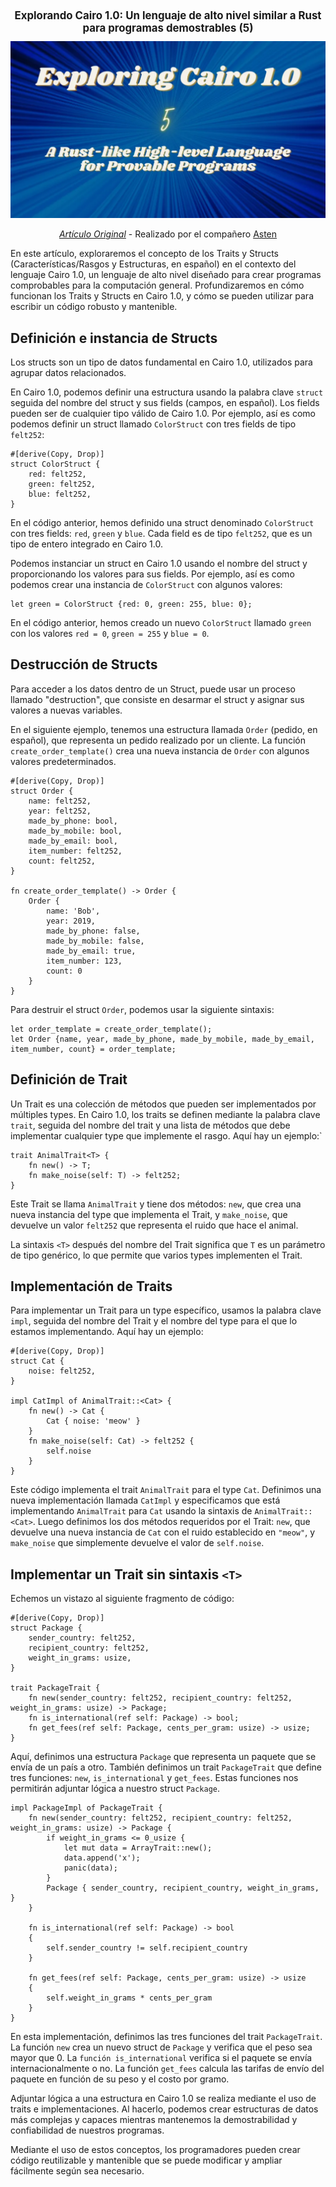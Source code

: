 <div align="center">
  <h1 style="font-size: larger;">
    <strong>Explorando Cairo 1.0: Un lenguaje de alto nivel similar a Rust para programas demostrables (5)</strong> 
    </h1>  
    <img src="https://github.com/Starknet-Es/StarknetEs-Aprendizaje/blob/master/assets/Explorando_Cairo1_pt5.png" width="600">

_[Artículo Original](https://blog.devgenius.io/exploring-cairo-1-0-a-rust-like-high-level-language-for-provable-programs-5-9b9077191747)_ - Realizado por el compañero [Asten](https://twitter.com/0xasten)
</div>

En este artículo, exploraremos el concepto de los Traits y Structs (Características/Rasgos y Estructuras, en español) en el contexto del lenguaje Cairo 1.0, un lenguaje de alto nivel diseñado para crear programas comprobables para la computación general. Profundizaremos en cómo funcionan los Traits y Structs en Cairo 1.0, y cómo se pueden utilizar para escribir un código robusto y mantenible.

## Definición e instancia de Structs

Los structs son un tipo de datos fundamental en Cairo 1.0, utilizados para agrupar datos relacionados. 

En Cairo 1.0, podemos definir una estructura usando la palabra clave `struct` seguida del nombre del struct y sus fields (campos, en español). Los fields pueden ser de cualquier tipo válido de Cairo 1.0. Por ejemplo, así es como podemos definir un struct llamado `ColorStruct` con tres fields de tipo `felt252`:

```cairo
#[derive(Copy, Drop)]
struct ColorStruct {
    red: felt252,
    green: felt252,
    blue: felt252,
}
```
En el código anterior, hemos definido una struct denominado `ColorStruct` con tres fields: `red`, `green` y `blue`. Cada field es de tipo `felt252`, que es un tipo de entero integrado en Cairo 1.0.

Podemos instanciar un struct en Cairo 1.0 usando el nombre del struct y proporcionando los valores para sus fields. Por ejemplo, así es como podemos crear una instancia de `ColorStruct` con algunos valores:

```cairo
let green = ColorStruct {red: 0, green: 255, blue: 0};
```

En el código anterior, hemos creado un nuevo `ColorStruct` llamado `green` con los valores `red = 0`, `green = 255` y `blue = 0`.

## Destrucción de Structs

Para acceder a los datos dentro de un Struct, puede usar un proceso llamado "destruction", que consiste en desarmar el struct y asignar sus valores a nuevas variables.

En el siguiente ejemplo, tenemos una estructura llamada `Order` (pedido, en español), que representa un pedido realizado por un cliente. La función `create_order_template()` crea una nueva instancia de `Order` con algunos valores predeterminados.

```cairo
#[derive(Copy, Drop)]
struct Order {
    name: felt252,
    year: felt252,
    made_by_phone: bool,
    made_by_mobile: bool,
    made_by_email: bool,
    item_number: felt252,
    count: felt252,
}

fn create_order_template() -> Order {
    Order {
        name: 'Bob',
        year: 2019,
        made_by_phone: false,
        made_by_mobile: false,
        made_by_email: true,
        item_number: 123,
        count: 0
    }
}
```
Para destruir el struct `Order`, podemos usar la siguiente sintaxis:

```cairo
let order_template = create_order_template();
let Order {name, year, made_by_phone, made_by_mobile, made_by_email, item_number, count} = order_template;
```

## Definición de Trait

Un Trait es una colección de métodos que pueden ser implementados por múltiples types. En Cairo 1.0, los traits se definen mediante la palabra clave `trait`, seguida del nombre del trait y una lista de métodos que debe implementar cualquier type que implemente el rasgo. Aquí hay un ejemplo:`

```cairo
trait AnimalTrait<T> {
    fn new() -> T;
    fn make_noise(self: T) -> felt252;
}
```

Este Trait se llama `AnimalTrait` y tiene dos métodos: `new`, que crea una nueva instancia del type que implementa el Trait, y `make_noise`, que devuelve un valor `felt252` que representa el ruido que hace el animal.

La sintaxis `<T>` después del nombre del Trait significa que `T` es un parámetro de tipo genérico, lo que permite que varios types implementen el Trait. 

## Implementación de Traits

Para implementar un Trait para un type específico, usamos la palabra clave `impl`, seguida del nombre del Trait y el nombre del type para el que lo estamos implementando. Aquí hay un ejemplo:

```cairo
#[derive(Copy, Drop)]
struct Cat {
    noise: felt252,
}

impl CatImpl of AnimalTrait::<Cat> {
    fn new() -> Cat {
        Cat { noise: 'meow' }
    }
    fn make_noise(self: Cat) -> felt252 {
        self.noise
    }
}
```
Este código implementa el trait `AnimalTrait` para el type `Cat`. Definimos una nueva implementación llamada `CatImpl` y especificamos que está implementando `AnimalTrait` para `Cat` usando la sintaxis de `AnimalTrait::<Cat>`. Luego definimos los dos métodos requeridos por el Trait: `new`, que devuelve una nueva instancia de `Cat` con el ruido establecido en `"meow"`, y `make_noise` que simplemente devuelve el valor de `self.noise`.

## Implementar un Trait sin sintaxis `<T>`

Echemos un vistazo al siguiente fragmento de código:

```cairo
#[derive(Copy, Drop)]
struct Package {
    sender_country: felt252,
    recipient_country: felt252,
    weight_in_grams: usize,
}

trait PackageTrait {
    fn new(sender_country: felt252, recipient_country: felt252, weight_in_grams: usize) -> Package;
    fn is_international(ref self: Package) -> bool;
    fn get_fees(ref self: Package, cents_per_gram: usize) -> usize;
}
```

Aquí, definimos una estructura `Package` que representa un paquete que se envía de un país a otro. También definimos un trait `PackageTrait` que define tres funciones: `new`, `is_international` y `get_fees`. Estas funciones nos permitirán adjuntar lógica a nuestro struct `Package`.

```cairo
impl PackageImpl of PackageTrait {
    fn new(sender_country: felt252, recipient_country: felt252, weight_in_grams: usize) -> Package {
        if weight_in_grams <= 0_usize {
            let mut data = ArrayTrait::new();
            data.append('x');
            panic(data);
        }
        Package { sender_country, recipient_country, weight_in_grams,  }
    }
    
    fn is_international(ref self: Package) -> bool
    {
        self.sender_country != self.recipient_country
    }
    
    fn get_fees(ref self: Package, cents_per_gram: usize) -> usize
    {
        self.weight_in_grams * cents_per_gram
    }
}
```
En esta implementación, definimos las tres funciones del trait `PackageTrait`. La función `new` crea un nuevo struct de `Package` y verifica que el peso sea mayor que 0. La `función is_international` verifica si el paquete se envía internacionalmente o no. La función `get_fees` calcula las tarifas de envío del paquete en función de su peso y el costo por gramo.

Adjuntar lógica a una estructura en Cairo 1.0 se realiza mediante el uso de traits e implementaciones. Al hacerlo, podemos crear estructuras de datos más complejas y capaces mientras mantenemos la demostrabilidad y confiabilidad de nuestros programas.

Mediante el uso de estos conceptos, los programadores pueden crear código reutilizable y mantenible que se puede modificar y ampliar fácilmente según sea necesario.


